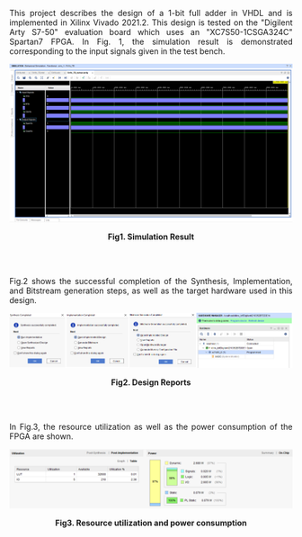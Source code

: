 <p align="justify"> This project describes the design of a 1-bit full adder in VHDL and is implemented in Xilinx Vivado 2021.2. This design is tested on the "Digilent Arty S7-50" evaluation board which uses an "XC7S50-1CSGA324C" Spartan7 FPGA. In Fig. 1, the simulation result is demonstrated corresponding to the input signals given in the test bench. </p>

![Example Image](FA1b_Simulation.png)

**<p align="center">Fig1. Simulation Result</p>**
<br><br>

<p align="justify">Fig.2 shows the successful completion of the Synthesis, Implementation, and Bitstream generation steps, as well as the target hardware used in this design.</p>

![Example Image](FA1b_AllStepsReports.png)

**<p align="center">Fig2. Design Reports</p>**
<br><br>

<p align="justify">In Fig.3, the resource utilization as well as the power consumption of the FPGA are shown.</p>

![Example Image](FA1b_Resource_Utilization.png)
**<p align="center">Fig3. Resource utilization and power consumption</p>**
<br><br>

